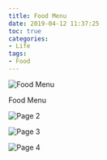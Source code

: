 ```yaml
---
title: Food Menu
date: 2019-04-12 11:37:25
toc: true
categories:
- Life
tags:
- Food
---
```


![Food Menu](/images/food1.png)

Food Menu

<!-- more -->

![Page 2](/images/food2.png)

![Page 3](/images/food3.png)

![Page 4](/images/food4.png)

